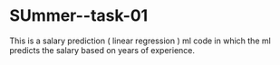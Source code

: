 # SUmmer--task-01
This is a salary prediction ( linear regression ) ml code in which the ml predicts the salary based on years of experience.

